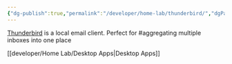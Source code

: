 ```yaml
---
{"dg-publish":true,"permalink":"/developer/home-lab/thunderbird/","dgPassFrontmatter":true}
---
```


[Thunderbird](https://www.thunderbird.net/en-US/) is a local email client. Perfect for #aggregating multiple inboxes into one place

[[developer/Home Lab/Desktop Apps\|Desktop Apps]]
